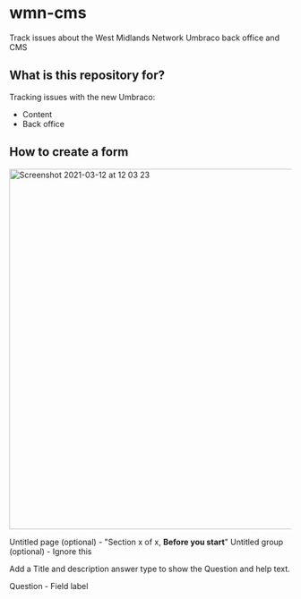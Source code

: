 # wmn-cms
Track issues about the West Midlands Network Umbraco back office and CMS

## What is this repository for?
Tracking issues with the new Umbraco:
- Content
- Back office

## How to create a form
<img width="644" alt="Screenshot 2021-03-12 at 12 03 23" src="https://user-images.githubusercontent.com/10854265/110937896-f2c82480-832a-11eb-886a-d51aa49f7238.png">

Untitled page (optional) - "Section x of x, **Before you start**"
Untitled group (optional) - Ignore this

Add a Title and description answer type to show the Question and help text.

Question - Field label
